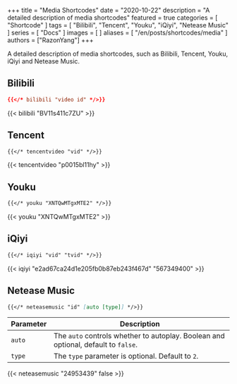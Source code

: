 +++
title = "Media Shortcodes"
date = "2020-10-22"
description = "A detailed description of media shortcodes"
featured = true
categories = [
  "Shortcode"
]
tags = [
  "Bilibili",
  "Tencent",
  "Youku",
  "iQiyi",
  "Netease Music"
]
series = [
  "Docs"
]
images = [
]
aliases = [
  "/en/posts/shortcodes/media"
]
authors = ["RazonYang"]
+++

A detailed description of media shortcodes, such as Bilibili, Tencent, Youku, iQiyi and Netease Music.
<!--more-->

## Bilibili

```toml
{{</* bilibili "video id" */>}}
```

{{< bilibili "BV11s411c7ZU" >}}

## Tencent

```markdown
{{</* tencentvideo "vid" */>}}
```

{{< tencentvideo "p0015bl11hy" >}}

## Youku

```markdown
{{</* youku "XNTQwMTgxMTE2" */>}}
```

{{< youku "XNTQwMTgxMTE2" >}}

## iQiyi

```markdown
{{</* iqiyi "vid" "tvid" */>}}
```

{{< iqiyi "e2ad67ca24d1e205fb0b87eb243f467d" "567349400" >}}

## Netease Music

```markdown
{{</* neteasemusic "id" [auto [type]] */>}}
```

| Parameter | Description |
|---|---|
| `auto` | The `auto` controls whether to autoplay. Boolean and optional, default to `false`.
| `type` | The `type` parameter is optional. Default to `2`.

{{< neteasemusic "24953439" false >}}
